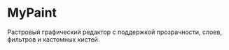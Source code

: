 # MyPaint
Растровый графический редактор с поддержкой прозрачности, слоев, фильтров и кастомных кистей.
